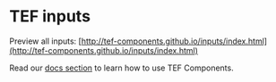 # TEF inputs

Preview all inputs: [http://tef-components.github.io/inputs/index.html](http://tef-components.github.io/inputs/index.html)

Read our [docs section](https://github.com/tef-components/docs) to learn how to use TEF Components.
